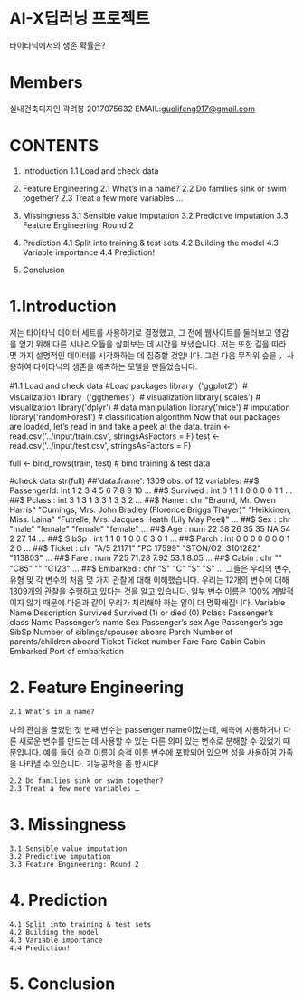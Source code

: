 # AI-X딥러닝 프로젝트 
타이타닉에서의 생존 확률은?
# Members
실내건축디자인 곽려봉 2017075632 EMAIL:guolifeng917@gmail.com


# CONTENTS
1. Introduction
 1.1 Load and check data

2. Feature Engineering
 2.1 What’s in a name?
 2.2 Do families sink or swim together?
 2.3 Treat a few more variables …

3. Missingness
 3.1 Sensible value imputation
 3.2 Predictive imputation
 3.3 Feature Engineering: Round 2

4. Prediction
    4.1 Split into training & test sets
    4.2 Building the model
    4.3 Variable importance
    4.4 Prediction!

5. Conclusion


# 1.Introduction
저는 타이타닉 데이터 세트를 사용하기로 결정했고, 그 전에 웹사이트를 둘러보고 영감을 얻기 위해 다른 시나리오들을 살펴보는 데 시간을 보냈습니다. 저는 또한 길을 따라 몇 가지 설명적인 데이터를 시각화하는 데 집중할 것입니다. 그런 다음 무작위 숲을 ，사용하여 타이타닉의 생존을 예측하는 모델을 만들었습니다.

#1.1 Load and check data
#Load packages
library（'ggplot2'）# visualization
library（'ggthemes'）# visualization
library('scales') # visualization
library('dplyr') # data manipulation
library('mice') # imputation
library('randomForest') # classification algorithm
Now that our packages are loaded, let’s read in and take a peek at the data.
train <- read.csv('../input/train.csv', stringsAsFactors = F)
test  <- read.csv('../input/test.csv', stringsAsFactors = F)
	
full  <- bind_rows(train, test) # bind training & test data
	
#check data
str(full)
##'data.frame':    1309 obs. of  12 variables:
##$ PassengerId: int  1 2 3 4 5 6 7 8 9 10 ...
##$ Survived   : int  0 1 1 1 0 0 0 0 1 1 ...
##$ Pclass     : int  3 1 3 1 3 3 1 3 3 2 ...
##$ Name       : chr  "Braund, Mr. Owen Harris" "Cumings, Mrs. John Bradley (Florence Briggs Thayer)" "Heikkinen, Miss. Laina" "Futrelle, Mrs. Jacques Heath (Lily May Peel)" ...
##$ Sex        : chr  "male" "female" "female" "female" ...
##$ Age        : num  22 38 26 35 35 NA 54 2 27 14 ...
##$ SibSp      : int  1 1 0 1 0 0 0 3 0 1 ...
##$ Parch      : int  0 0 0 0 0 0 0 1 2 0 ...
##$ Ticket     : chr  "A/5 21171" "PC 17599" "STON/O2. 3101282" "113803" ...
##$ Fare       : num  7.25 71.28 7.92 53.1 8.05 ...
##$ Cabin      : chr  "" "C85" "" "C123" ...
##$ Embarked   : chr  "S" "C" "S" "S" ...
그들은 우리의 변수, 유형 및 각 변수의 처음 몇 가지 관찰에 대해 이해했습니다. 우리는 12개의 변수에 대해 1309개의 관찰을 수행하고 있다는 것을 알고 있습니다. 일부 변수 이름은 100% 계발적이지 않기 때문에 다음과 같이 우리가 처리해야 하는 일이 더 명확해집니다.
Variable Name	Description
Survived	Survived (1) or died (0)
Pclass	Passenger’s class
Name	Passenger’s name
Sex	Passenger’s sex
Age	Passenger’s age
SibSp	Number of siblings/spouses aboard
Parch	Number of parents/children aboard
Ticket	Ticket number
Fare	Fare
Cabin	Cabin
Embarked	Port of embarkation

# 2. Feature Engineering
    2.1 What’s in a name?
나의 관심을 끌었던 첫 번째 변수는 passenger name이었는데, 예측에 사용하거나 다른 새로운 변수를 만드는 데 사용할 수 있는 다른 의미 있는 변수로 분해할 수 있었기 때문입니다. 예를 들어 승객 이름이 승객 이름 변수에 포함되어 있으면 성을 사용하여 가족을 나타낼 수 있습니다. 기능공학을 좀 합시다!

    2.2 Do families sink or swim together?
    2.3 Treat a few more variables …
# 3. Missingness
    3.1 Sensible value imputation
    3.2 Predictive imputation
    3.3 Feature Engineering: Round 2
# 4. Prediction
    4.1 Split into training & test sets
    4.2 Building the model
    4.3 Variable importance
    4.4 Prediction!
# 5. Conclusion
